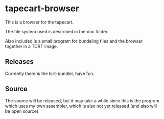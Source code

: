 tapecart-browser
================

This is a browser for the tapecart.

The file system used is described in the doc folder.

Also included is a small program for bundeling files
and the browser together in a TCRT image.


Releases
--------

Currently there is the tcrt-bundler, have fun.


Source
------

The source will be released, but it may take a while since
this is the program which uses my own assembler, which is
also not yet released (and also will be open source).
